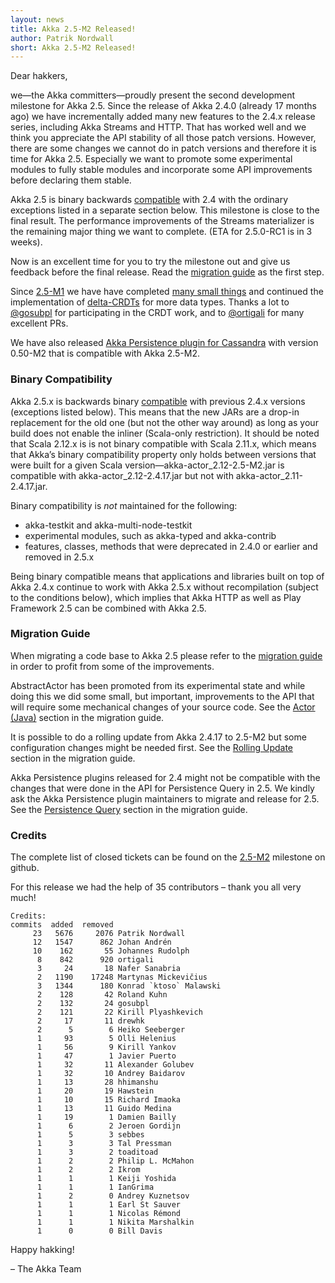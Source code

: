 ```yaml
---
layout: news
title: Akka 2.5-M2 Released!
author: Patrik Nordwall
short: Akka 2.5-M2 Released!
---
```


Dear hakkers,

we—the Akka committers—proudly present the second development milestone for Akka 2.5. Since the release of Akka 2.4.0 (already 17 months ago) we have incrementally added many new features to the 2.4.x release series, including Akka Streams and HTTP. That has worked well and we think you appreciate the API stability of all those patch versions. However, there are some changes we cannot do in patch versions and therefore it is time for Akka 2.5. Especially we want to promote some experimental modules to fully stable modules and incorporate some API improvements before declaring them stable. 

Akka 2.5 is binary backwards [compatible](http://doc.akka.io/docs/akka/2.5-M2/common/binary-compatibility-rules.html) with 2.4 with the ordinary exceptions listed in a separate section below. This milestone is close to the final result. The performance improvements of the Streams materializer is the remaining major thing we want to complete.  (ETA for 2.5.0-RC1 is in 3 weeks).

Now is an excellent time for you to try the milestone out and give us feedback before the final release. Read the [migration guide](http://doc.akka.io/docs/akka/2.5-M2/project/migration-guide-2.4.x-2.5.x.html) as the first step.

Since [2.5-M1](http://akka.io/news/2017/01/26/akka-2.5-M1-released.html) we have have completed [many small things](https://github.com/akka/akka/milestone/104?closed=1) and continued the implementation of  [delta-CRDTs](http://doc.akka.io/docs/akka/2.5-M1/scala/distributed-data.html#delta-CRDT) for more data types. Thanks a lot to [@gosubpl](https://github.com/gosubpl) for participating in the CRDT work, and to [@ortigali](https://github.com/ortigali) for many excellent PRs.

We have also released [Akka Persistence plugin for Cassandra](https://github.com/akka/akka-persistence-cassandra) with version 0.50-M2 that is compatible with Akka 2.5-M2.

### Binary Compatibility

Akka 2.5.x is backwards binary [compatible](http://doc.akka.io/docs/akka/2.5-M2/common/binary-compatibility-rules.html) with previous 2.4.x versions (exceptions listed below). This means that the new JARs are a drop-in replacement for the old one (but not the other way around) as long as your build does not enable the inliner (Scala-only restriction). It should be noted that Scala 2.12.x is is not binary compatible with Scala 2.11.x, which means that Akka’s binary compatibility property only holds between versions that were built for a given Scala version—akka-actor_2.12-2.5-M2.jar is compatible with akka-actor_2.12-2.4.17.jar but not with akka-actor_2.11-2.4.17.jar.

Binary compatibility is *not* maintained for the following:

* akka-testkit and akka-multi-node-testkit
* experimental modules, such as akka-typed and akka-contrib
* features, classes, methods that were deprecated in 2.4.0 or earlier and removed in 2.5.x

Being binary compatible means that applications and libraries built on top of Akka 2.4.x continue to work with Akka 2.5.x without recompilation (subject to the conditions below), which implies that Akka HTTP as well as Play Framework 2.5 can be combined with Akka 2.5.

### Migration Guide

When migrating a code base to Akka 2.5 please refer to the [migration guide](http://doc.akka.io/docs/akka/2.5-M2/project/migration-guide-2.4.x-2.5.x.html) in order to profit from some of the improvements.

AbstractActor has been promoted from its experimental state and while doing this we did some small, but important, improvements to the API that will require some mechanical changes of your source code. See the [Actor (Java)](http://doc.akka.io/docs/akka/2.5-M2/project/migration-guide-2.4.x-2.5.x.html#Actor__Java_) section in the migration guide.

It is possible to do a rolling update from Akka 2.4.17 to 2.5-M2 but some configuration changes might be needed first. See the [Rolling Update](http://doc.akka.io/docs/akka/2.5-M2/project/migration-guide-2.4.x-2.5.x.html#Rolling_Update)  section in the migration guide.

Akka Persistence plugins released for 2.4 might not be compatible with the changes that were done in the API for Persistence Query in 2.5. We kindly ask the Akka Persistence plugin maintainers to migrate and release for 2.5. See the [Persistence Query](http://doc.akka.io/docs/akka/2.5-M2/project/migration-guide-2.4.x-2.5.x.html#Persistence_Query) section in the migration guide.

### Credits

The complete list of closed tickets can be found on the [2.5-M2](https://github.com/akka/akka/milestone/104?closed=1) milestone on github.

For this release we had the help of 35 contributors – thank you all very much!

~~~
Credits:
commits  added  removed
     23   5676     2076 Patrik Nordwall
     12   1547      862 Johan Andrén
     10    162       55 Johannes Rudolph
      8    842      920 ortigali
      3     24       18 Nafer Sanabria
      2   1190    17248 Martynas Mickevičius
      3   1344      180 Konrad `ktoso` Malawski
      2    128       42 Roland Kuhn
      2    132       24 gosubpl
      2    121       22 Kirill Plyashkevich
      2     17       11 drewhk
      2      5        6 Heiko Seeberger
      1     93        5 Olli Helenius
      1     56        9 Kirill Yankov
      1     47        1 Javier Puerto
      1     32       11 Alexander Golubev
      1     32       10 Andrey Baidarov
      1     13       28 hhimanshu
      1     20       19 Hawstein
      1     10       15 Richard Imaoka
      1     13       11 Guido Medina
      1     19        1 Damien Bailly
      1      6        2 Jeroen Gordijn
      1      5        3 sebbes
      1      3        3 Tal Pressman
      1      3        2 toaditoad
      1      2        2 Philip L. McMahon
      1      2        2 Ikrom
      1      1        1 Keiji Yoshida
      1      1        1 IanGrima
      1      2        0 Andrey Kuznetsov
      1      1        1 Earl St Sauver
      1      1        1 Nicolas Rémond
      1      1        1 Nikita Marshalkin
      1      0        0 Bill Davis
~~~

Happy hakking!

– The Akka Team
